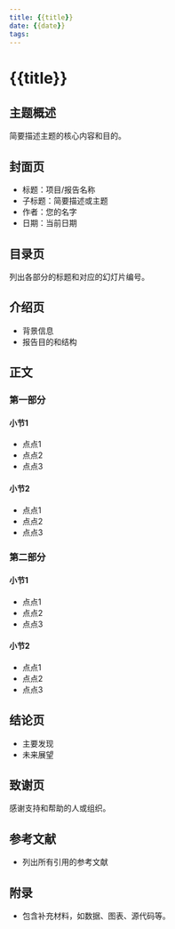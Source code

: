 ```yaml
---
title: {{title}}
date: {{date}}
tags: 
---
```

# {{title}}

## 主题概述
简要描述主题的核心内容和目的。

## 封面页
- 标题：项目/报告名称
- 子标题：简要描述或主题
- 作者：您的名字
- 日期：当前日期

## 目录页
列出各部分的标题和对应的幻灯片编号。

## 介绍页
- 背景信息
- 报告目的和结构

## 正文
### 第一部分
#### 小节1
- 点点1
- 点点2
- 点点3

#### 小节2
- 点点1
- 点点2
- 点点3

### 第二部分
#### 小节1
- 点点1
- 点点2
- 点点3

#### 小节2
- 点点1
- 点点2
- 点点3

## 结论页
- 主要发现
- 未来展望

## 致谢页
感谢支持和帮助的人或组织。

## 参考文献
- 列出所有引用的参考文献

## 附录
- 包含补充材料，如数据、图表、源代码等。

